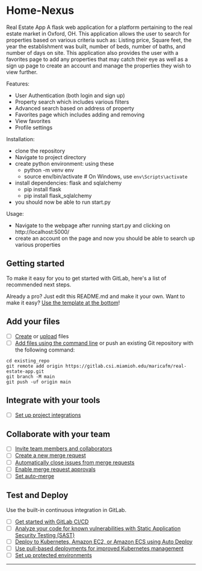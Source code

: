 # Home-Nexus
Real Estate App
A flask web application for a platform pertaining to the real estate market in Oxford, OH. This application allows the user to
search for properties based on various criteria such as: Listing price, Square feet, the year the establishment was built, number
of beds, number of baths, and number of days on site. This application also provides the user with a favorites page to add any properties
that may catch their eye as well as a sign up page to create an account and manage the properties they wish to view further. 

Features:
- User Authentication (both login and sign up)
- Property search which includes various filters 
- Advanced search based on address of property
- Favorites page which includes adding and removing
- View favorites
- Profile settings

Installation:
- clone the repository
- Navigate to project directory
- create python environment: using these
    - python -m venv env
    - source env/bin/activate  # On Windows, use `env\Scripts\activate`
- install dependencies: flask and sqlalchemy
    - pip install flask
    - pip install flask_sqlalchemy
- you should now be able to run start.py

Usage:
- Navigate to the webpage after running start.py and clicking on http://localhost:5000/
- create an account on the page and now you should be able to search up various properties


## Getting started

To make it easy for you to get started with GitLab, here's a list of recommended next steps.

Already a pro? Just edit this README.md and make it your own. Want to make it easy? [Use the template at the bottom](#editing-this-readme)!

## Add your files

- [ ] [Create](https://docs.gitlab.com/ee/user/project/repository/web_editor.html#create-a-file) or [upload](https://docs.gitlab.com/ee/user/project/repository/web_editor.html#upload-a-file) files
- [ ] [Add files using the command line](https://docs.gitlab.com/ee/gitlab-basics/add-file.html#add-a-file-using-the-command-line) or push an existing Git repository with the following command:

```
cd existing_repo
git remote add origin https://gitlab.csi.miamioh.edu/maricafm/real-estate-app.git
git branch -M main
git push -uf origin main
```

## Integrate with your tools

- [ ] [Set up project integrations](https://gitlab.csi.miamioh.edu/maricafm/real-estate-app/-/settings/integrations)

## Collaborate with your team

- [ ] [Invite team members and collaborators](https://docs.gitlab.com/ee/user/project/members/)
- [ ] [Create a new merge request](https://docs.gitlab.com/ee/user/project/merge_requests/creating_merge_requests.html)
- [ ] [Automatically close issues from merge requests](https://docs.gitlab.com/ee/user/project/issues/managing_issues.html#closing-issues-automatically)
- [ ] [Enable merge request approvals](https://docs.gitlab.com/ee/user/project/merge_requests/approvals/)
- [ ] [Set auto-merge](https://docs.gitlab.com/ee/user/project/merge_requests/merge_when_pipeline_succeeds.html)

## Test and Deploy

Use the built-in continuous integration in GitLab.

- [ ] [Get started with GitLab CI/CD](https://docs.gitlab.com/ee/ci/quick_start/index.html)
- [ ] [Analyze your code for known vulnerabilities with Static Application Security Testing (SAST)](https://docs.gitlab.com/ee/user/application_security/sast/)
- [ ] [Deploy to Kubernetes, Amazon EC2, or Amazon ECS using Auto Deploy](https://docs.gitlab.com/ee/topics/autodevops/requirements.html)
- [ ] [Use pull-based deployments for improved Kubernetes management](https://docs.gitlab.com/ee/user/clusters/agent/)
- [ ] [Set up protected environments](https://docs.gitlab.com/ee/ci/environments/protected_environments.html)

***

